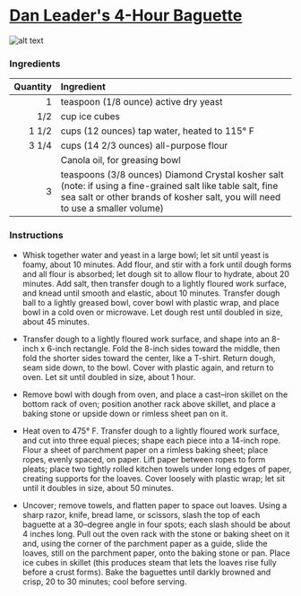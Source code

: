 # [Dan Leader's 4-Hour Baguette](http://food52.com/recipes/27433-dan-leader-s-4-hour-baguette)
![alt text](https://images.food52.com/fI64m-3aN33KtR34LVQGYpT5B0U=/753x502/3bae7f05-ba4c-4ede-8e1f-d3f112a46e76--2014-0218_genius_william-alexander-4-hour-baguette-745.jpg)
### Ingredients
|Quantity|Ingredient|
----------:|:-------
|1|teaspoon (1/8 ounce) active dry yeast|
|1/2|cup ice cubes|
|1 1/2|cups (12 ounces) tap water, heated to 115° F|
|3 1/4|cups (14 2/3 ounces) all-purpose flour|
||Canola oil, for greasing bowl|
|3|teaspoons (3/8 ounces) Diamond Crystal kosher salt (note: if using a fine-grained salt like table salt, fine sea salt or other brands of kosher salt, you will need to use a smaller volume)|

### Instructions

* Whisk together water and yeast in a large bowl; let sit until yeast is foamy, about 10 minutes. Add flour, and stir with a fork until dough forms and all flour is absorbed; let dough sit to allow flour to hydrate, about 20 minutes. Add salt, then transfer dough to a lightly floured work surface, and knead until smooth and elastic, about 10 minutes. Transfer dough ball to a lightly greased bowl, cover bowl with plastic wrap, and place bowl in a cold oven or microwave. Let dough rest until doubled in size, about 45 minutes.

* Transfer dough to a lightly floured work surface, and shape into an 8-inch x 6-inch rectangle. Fold the 8-inch sides toward the middle, then fold the shorter sides toward the center, like a T-shirt. Return dough, seam side down, to the bowl. Cover with plastic again, and return to oven. Let sit until doubled in size, about 1 hour.

* Remove bowl with dough from oven, and place a cast–iron skillet on the bottom rack of oven; position another rack above skillet, and place a baking stone or upside down or rimless sheet pan on it.

* Heat oven to 475° F. Transfer dough to a lightly floured work surface, and cut into three equal pieces; shape each piece into a 14-inch rope. Flour a sheet of parchment paper on a rimless baking sheet; place ropes, evenly spaced, on paper. Lift paper between ropes to form pleats; place two tightly rolled kitchen towels under long edges of paper, creating supports for the loaves. Cover loosely with plastic wrap; let sit until it doubles in size, about 50 minutes.

* Uncover; remove towels, and flatten paper to space out loaves. Using a sharp razor, knife, bread lame, or scissors, slash the top of each baguette at a 30–degree angle in four spots; each slash should be about 4 inches long. Pull out the oven rack with the stone or baking sheet on it and, using the corner of the parchment paper as a guide, slide the loaves, still on the parchment paper, onto the baking stone or pan. Place ice cubes in skillet (this produces steam that lets the loaves rise fully before a crust forms). Bake the baguettes until darkly browned and crisp, 20 to 30 minutes; cool before serving.
